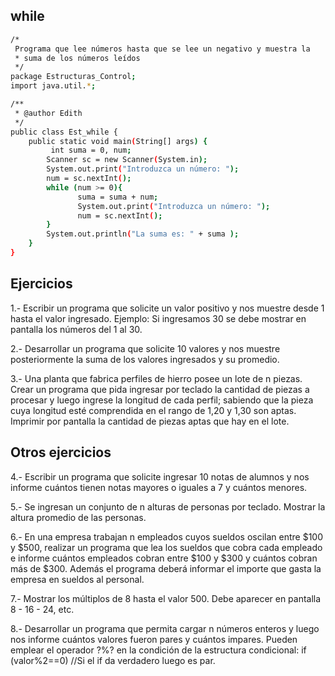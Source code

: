 while
--

```bash
/*
 Programa que lee números hasta que se lee un negativo y muestra la
 * suma de los números leídos
 */
package Estructuras_Control;
import java.util.*;

/**
 * @author Edith
 */
public class Est_while {
    public static void main(String[] args) {
         int suma = 0, num;
        Scanner sc = new Scanner(System.in);
        System.out.print("Introduzca un número: ");
        num = sc.nextInt();
        while (num >= 0){
               suma = suma + num;
               System.out.print("Introduzca un número: ");
               num = sc.nextInt();
        }
        System.out.println("La suma es: " + suma );
    }
}

```

Ejercicios
--

1.- Escribir un programa que solicite un valor positivo y nos muestre desde 1 hasta el valor ingresado.
Ejemplo: Si ingresamos 30 se debe mostrar en pantalla los números del 1 al 30.

2.- Desarrollar un programa que solicite 10 valores y nos muestre posteriormente la suma de los valores ingresados y su promedio.

3.- Una planta que fabrica perfiles de hierro posee un lote de n piezas.
Crear un programa que pida ingresar por teclado la cantidad de piezas a procesar y luego ingrese la longitud de cada perfil; sabiendo que la pieza cuya longitud esté comprendida en el rango de 1,20 y 1,30 son aptas. Imprimir por pantalla la cantidad de piezas aptas que hay en el lote.

Otros ejercicios
--

4.- Escribir un programa que solicite ingresar 10 notas de alumnos y nos informe cuántos tienen notas mayores o iguales a 7 y cuántos menores.

5.- Se ingresan un conjunto de n alturas de personas por teclado. Mostrar la altura promedio de las personas.

6.- En una empresa trabajan n empleados cuyos sueldos oscilan entre $100 y $500, realizar un programa que lea los sueldos que cobra cada empleado e informe cuántos empleados cobran entre $100 y $300 y cuántos cobran más de $300. Además el programa deberá informar el importe que gasta la empresa en sueldos al personal.

7.- Mostrar los múltiplos de 8 hasta el valor 500. Debe aparecer en pantalla 8 - 16 - 24, etc.

8.- Desarrollar un programa que permita cargar n números enteros y luego nos informe cuántos valores fueron pares y cuántos impares.
Pueden emplear el operador ?%? en la condición de la estructura condicional:
	if (valor%2==0)         //Si el if da verdadero luego es par.
